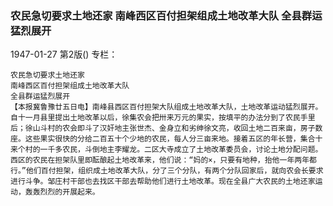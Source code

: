 ### 农民急切要求土地还家  南峰西区百付担架组成土地改革大队  全县群运猛烈展开

1947-01-27
第2版()
专栏：

    农民急切要求土地还家
    南峰西区百付担架组成土地改革大队
    全县群运猛烈展开
    【本报冀鲁豫廿五日电】南峰县西区百付担架大队组成土地改革大队，土地改革运动猛烈展开。自十一月县里提出土地改革以后，徐集农会把卅来万元的果实，按填平的办法分到了农民手里后；徐山斗村的农会即斗了汉奸地主张世杰、金身立和劣绅徐文亮，收回土地二百来亩，房子数座。这些果实很快的分给二百五十个少地的农民，每人分三亩来地。接着五区的年长营，集合十来个村的一千多农民，斗倒地主李耀龙。二区大寺成立了土地改革委员会，讨论土地分配问题。西区的农民在担架队里即酝酿起土地改革来，他们说：“妈的×，只要有地种，抬他一年两年都行。”他们百付担架，组织成土地改革大队，分了三个分队，有两个分队回家后，就向农会长要求进行斗争。邹庄村干部也去找区干部去帮助他们进行土地改革。现在全县广大农民的土地还家运动，轰轰烈烈的开展起来。
